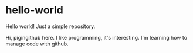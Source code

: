 # hello-world
Hello  world! Just a simple repository.

Hi, pigingithub here. 
I like programming, it's interesting.
I'm learning how to manage code with github.
